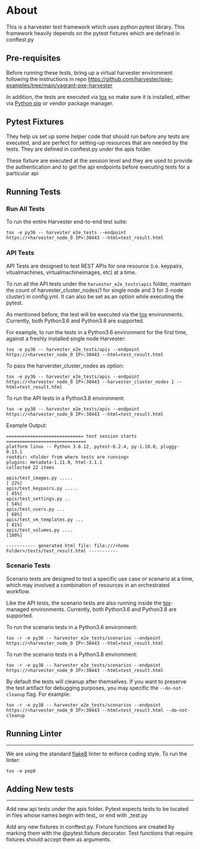 # About 

This is a harvester test framework which uses python pytest library. This framework heavily depends on the pytest fixtures which are defined in conftest.py

## Pre-requisites

Before running these tests, bring up a virtual harvester environment following the instructions in repo https://github.com/harvester/ipxe-examples/tree/main/vagrant-pxe-harvester

In addition, the tests are executed via [tox][tox] so make sure it is installed,
either via [Python pip][pip] or vendor package manager.

## Pytest Fixtures

They help us set up some helper code that should run before any tests are executed, and are perfect for setting-up resources that are needed by the tests. They are defined in conftest.py under the apis folder.

These fixture are executed at the session level and they are used to provide the authentication and to get the api endpoints before executing tests for a particular api

## Running Tests

### Run All Tests

To run the entire Harvester end-to-end test suite:

```console
tox -e py36 -- harvester_e2e_tests --endpoint https://<harvester_node_0 IP>:30443 --html=test_result.html
```

### API Tests 

API Tests are designed to test REST APIs for one resource (i.e. keypairs,
vitualmachines, virtualmachineimages, etc) at a time.

To run all the API tests under the `harvester_e2e_tests\apis` folder, maintain
the count of harvester_cluster_nodes(1 for single node and 3 for 3-node
cluster) in config.yml. It can also be set as an option while executing the
pytest.

As mentioned before, the test will be executed via the [tox][tox]
environments. Currently, both Python3.6 and Python3.8 are supported.

For example, to run the tests in a Python3.6 environment for the first time,
against a freshly installed single node Harvester:
```console
tox -e py36 -- harvester_e2e_tests/apis --endpoint https://<harvester_node_0 IP>:30443 --html=test_result.html
```

To pass the harverster_cluster_nodes as option:
```console
tox -e py36 -- harvester_e2e_tests/apis --endpoint https://<harvester_node_0 IP>:30443 --harvester_cluster_nodes 1 --html=test_result.html
```

To run the API tests in a Python3.8 environment:
```console
tox -e py38 -- harvester_e2e_tests/apis --endpoint https://<harvester_node_0 IP>:30443 --html=test_result.html
```

Example Output:
```console
============================= test session starts ==============================
platform linux -- Python 3.6.12, pytest-6.2.4, py-1.10.0, pluggy-0.13.1
rootdir: <Folder from where tests are running> 
plugins: metadata-1.11.0, html-3.1.1
collected 22 items                                                             

apis/test_images.py .....                                                [ 22%]
apis/test_keypairs.py .....                                              [ 45%]
apis/test_settings.py ..                                                 [ 54%]
apis/test_users.py ...                                                   [ 68%]
apis/test_vm_templates.py ...                                            [ 81%]
apis/test_volumes.py ....                                                [100%]

----------- generated html file: file:///<home Folder>/tests/test_result.html -----------
```

### Scenario Tests

Scenario tests are designed to test a specific use case or scenario at a time,
which may involved a combination of resources in an orchestrated workflow.

Like the API tests, the scenario tests are also running inside the
[tox][tox]-managed environments. Currently, both Python3.6 and Python3.8 are
supported.

To run the scenario tests in a Python3.6 environment:
```console
tox -r -e py36 -- harvester_e2e_tests/scenarios --endpoint https://<harvester_node_0 IP>:30443 --html=test_result.html
```
To run the scenario tests in a Python3.8 environment:
```console
tox -r -e py38 -- harvester_e2e_tests/scenarios --endpoint https://<harvester_node_0 IP>:30443 --html=test_result.html
```
By default the tests will cleanup after themselves. If you want to preserve the
test artifact for debugging purposes, you may specific the `--do-not-cleanup`
flag. For example:
```console
tox -r -e py38 -- harvester_e2e_tests/scenarios --endpoint https://<harvester_node_0 IP>:30443 --html=test_result.html --do-not-cleanup
```

## Running Linter
-----------------

We are using the standard [flake8][flake8] linter to enforce coding style. To
run the linter:

```console
tox -e pep8
```

## Adding New tests
--------------------

Add new api tests under the apis folder. Pytest expects tests to be located in files whose names begin with test_ or end with _test.py

Add any new fixtures in conftest.py. Fixture functions are created by marking them with the @pytest.fixture decorator. Test functions that require fixtures should accept them as arguments.

[tox]: https://tox.readthedocs.io/en/latest/
[pip]: https://pip.pypa.io/en/stable/
[flake8]: https://flake8.pycqa.org/en/latest/

